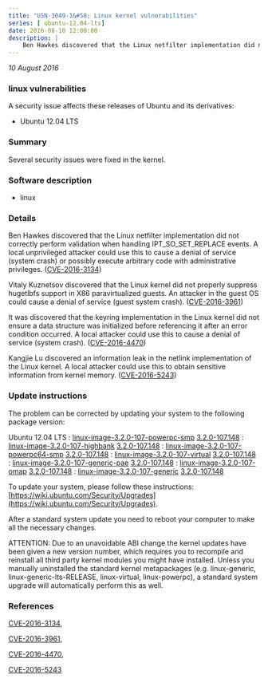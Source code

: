 ```yaml
---
title: "USN-3049-1&#58; Linux kernel vulnerabilities"
series: [ ubuntu-12.04-lts]
date: 2016-08-10 12:00:00
description: |
    Ben Hawkes discovered that the Linux netfilter implementation did not correctly perform validation when handling IPT_SO_SET_REPLACE events. A local unprivileged attacker could use this to cause a denial of service (system crash) or possibly execute arbitrary code with administrative privileges. ([CVE-2016-3134](http://people.ubuntu.com/~ubuntu-security/cve/CVE-2016-3134))
--- 
```

 
 

*10 August 2016*

### linux vulnerabilities

A security issue affects these releases of Ubuntu and its derivatives:

* Ubuntu 12.04 LTS

### Summary

Several security issues were fixed in the kernel. 

### Software description

* linux 

### Details

Ben Hawkes discovered that the Linux netfilter implementation did not correctly perform validation when handling IPT_SO_SET_REPLACE events. A local unprivileged attacker could use this to cause a denial of service (system crash) or possibly execute arbitrary code with administrative privileges. ([CVE-2016-3134](http://people.ubuntu.com/~ubuntu-security/cve/CVE-2016-3134))

Vitaly Kuznetsov discovered that the Linux kernel did not properly suppress hugetlbfs support in X86 paravirtualized guests. An attacker in the guest OS could cause a denial of service (guest system crash). ([CVE-2016-3961](http://people.ubuntu.com/~ubuntu-security/cve/CVE-2016-3961))

It was discovered that the keyring implementation in the Linux kernel did not ensure a data structure was initialized before referencing it after an error condition occurred. A local attacker could use this to cause a denial of service (system crash). ([CVE-2016-4470](http://people.ubuntu.com/~ubuntu-security/cve/CVE-2016-4470))

Kangjie Lu discovered an information leak in the netlink implementation of the Linux kernel. A local attacker could use this to obtain sensitive information from kernel memory. ([CVE-2016-5243](http://people.ubuntu.com/~ubuntu-security/cve/CVE-2016-5243)) 

### Update instructions

The problem can be corrected by updating your system to the following package version:

Ubuntu 12.04 LTS
 : [linux-image-3.2.0-107-powerpc-smp](https://launchpad.net/ubuntu/+source/linux) <span> [3.2.0-107.148](https://launchpad.net/ubuntu/+source/linux/3.2.0-107.148) </span> 
 : [linux-image-3.2.0-107-highbank](https://launchpad.net/ubuntu/+source/linux) <span> [3.2.0-107.148](https://launchpad.net/ubuntu/+source/linux/3.2.0-107.148) </span> 
 : [linux-image-3.2.0-107-powerpc64-smp](https://launchpad.net/ubuntu/+source/linux) <span> [3.2.0-107.148](https://launchpad.net/ubuntu/+source/linux/3.2.0-107.148) </span> 
 : [linux-image-3.2.0-107-virtual](https://launchpad.net/ubuntu/+source/linux) <span> [3.2.0-107.148](https://launchpad.net/ubuntu/+source/linux/3.2.0-107.148) </span> 
 : [linux-image-3.2.0-107-generic-pae](https://launchpad.net/ubuntu/+source/linux) <span> [3.2.0-107.148](https://launchpad.net/ubuntu/+source/linux/3.2.0-107.148) </span> 
 : [linux-image-3.2.0-107-omap](https://launchpad.net/ubuntu/+source/linux) <span> [3.2.0-107.148](https://launchpad.net/ubuntu/+source/linux/3.2.0-107.148) </span> 
 : [linux-image-3.2.0-107-generic](https://launchpad.net/ubuntu/+source/linux) <span> [3.2.0-107.148](https://launchpad.net/ubuntu/+source/linux/3.2.0-107.148) </span> 

To update your system, please follow these instructions: [https://wiki.ubuntu.com/Security/Upgrades](https://wiki.ubuntu.com/Security/Upgrades).

After a standard system update you need to reboot your computer to make all the necessary changes.

ATTENTION: Due to an unavoidable ABI change the kernel updates have been given a new version number, which requires you to recompile and reinstall all third party kernel modules you might have installed. Unless you manually uninstalled the standard kernel metapackages (e.g. linux-generic, linux-generic-lts-RELEASE, linux-virtual, linux-powerpc), a standard system upgrade will automatically perform this as well. 

### References

 
 [CVE-2016-3134](http://people.ubuntu.com/~ubuntu-security/cve/CVE-2016-3134), 

 [CVE-2016-3961](http://people.ubuntu.com/~ubuntu-security/cve/CVE-2016-3961), 

 [CVE-2016-4470](http://people.ubuntu.com/~ubuntu-security/cve/CVE-2016-4470), 

 [CVE-2016-5243](http://people.ubuntu.com/~ubuntu-security/cve/CVE-2016-5243)
 


